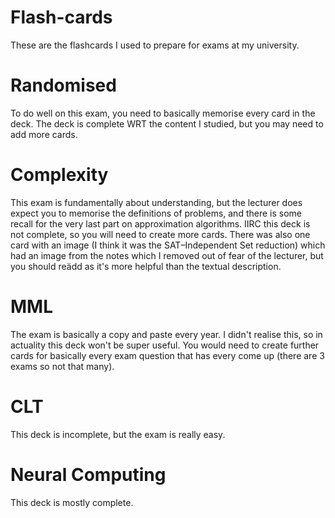 # Flash-cards

These are the flashcards I used to prepare for exams at my university.

# Randomised

To do well on this exam, you need to basically memorise every card in the deck.
The deck is complete WRT the content I studied, but you may need to add more cards.

# Complexity

This exam is fundamentally about understanding, but the lecturer does expect you to memorise the definitions of problems, and there is some recall for the very last part on approximation algorithms.
IIRC this deck is not complete, so you will need to create more cards.
There was also one card with an image (I think it was the SAT–Independent Set reduction) which had an image from the notes which I removed out of fear of the lecturer, but you should reädd as it's more helpful than the textual description.

# MML
The exam is basically a copy and paste every year. 
I didn't realise this, so in actuality this deck won't be super useful.
You would need to create further cards for basically every exam question that has every come up (there are 3 exams so not that many).

# CLT

This deck is incomplete, but the exam is really easy.

# Neural Computing

This deck is mostly complete.
